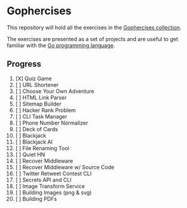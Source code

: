 # Gophercises

This repository will hold all the exercises in the [Gophercises collection](https://gophercises.com).

The exercises are presented as a set of projects and are useful to get familiar with the [Go programming language](https://golang.org/).

## Progress

1. [X] Quiz Game
1. [ ] URL Shortener
1. [ ] Choose Your Own Adventure
1. [ ] HTML Link Parser
1. [ ] Sitemap Builder
1. [ ] Hacker Rank Problem
1. [ ] CLI Task Manager
1. [ ] Phone Number Normalizer
1. [ ] Deck of Cards
1. [ ] Blackjack
1. [ ] Blackjack AI
1. [ ] File Renaming Tool
1. [ ] Quiet HN
1. [ ] Recover Middleware
1. [ ] Recover Middleware w/ Source Code
1. [ ] Twitter Retweet Contest CLI
1. [ ] Secrets API and CLI
1. [ ] Image Transform Service
1. [ ] Building Images (png & svg)
1. [ ] Building PDFs
